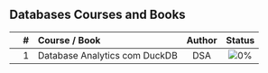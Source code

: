 ## Databases Courses and Books

|     | # | Course / Book | Author | Status |
|:---:|:---:|:---|:---:|:---:|
|  | 1 | Database Analytics com DuckDB | DSA | ![0%](https://progress-bar.dev/0) |